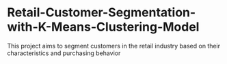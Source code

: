 # Retail-Customer-Segmentation-with-K-Means-Clustering-Model
This project aims to segment customers in the retail industry based on their characteristics and purchasing behavior
